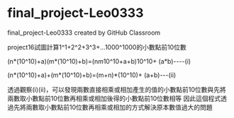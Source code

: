 # final_project-Leo0333
final_project-Leo0333 created by GitHub Classroom

project16試圖計算1^1+2^2+3^3+...1000^1000的小數點前10位數

(n*(10^10)+a)(m*(10^10)+b)=(n*m*10^10+a+b)10^10+ (a*b)----(i)

(n*(10^10)+a)+(m*(10^10)+b)=(m+n)*(10^10)+ (a+b)---(ii)

透過觀察(i)(ii)，可以發現兩數直接相乘或相加產生的值的小數點前10位數與先將兩數取小數點前10位數再相乘或相加後得的小數點前10位數相等
因此這個程式透過先將兩數取小數點前10位數再相乘或相加的方式解決原本數值過大的問題
